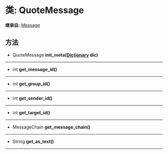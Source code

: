 # 类: QuoteMessage  
  
**继承自:** [Message](https://docs.godotengine.org/en/latest/classes/class_message.html)  
  
## 方法 
  
- QuoteMessage **init_meta([Dictionary](https://docs.godotengine.org/en/latest/classes/class_dictionary.html) dic)**  
  
---  
  
- int **get_message_id()**  
  
---  
  
- int **get_group_id()**  
  
---  
  
- int **get_sender_id()**  
  
---  
  
- int **get_target_id()**  
  
---  
  
- MessageChain **get_message_chain()**  
  
---  
  
- String **get_as_text()**  
  
---  
  

